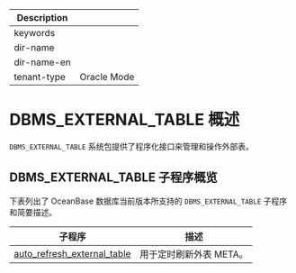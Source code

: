 | Description   |                 |
|---------------|-----------------|
| keywords      |                 |
| dir-name      |                 |
| dir-name-en   |                 |
| tenant-type   | Oracle Mode      |

# DBMS_EXTERNAL_TABLE 概述

`DBMS_EXTERNAL_TABLE` 系统包提供了程序化接口来管理和操作外部表。

## DBMS_EXTERNAL_TABLE 子程序概览

下表列出了 OceanBase 数据库当前版本所支持的 `DBMS_EXTERNAL_TABLE` 子程序和简要描述。

| 子程序                   | 描述                  |
| ----------------------- | --------------------- |
| [auto_refresh_external_table](200.auto-refresh-external-table.md) |用于定时刷新外表 META。|